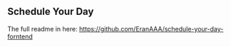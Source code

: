 ## Schedule Your Day

The full readme in here:
https://github.com/EranAAA/schedule-your-day-forntend

